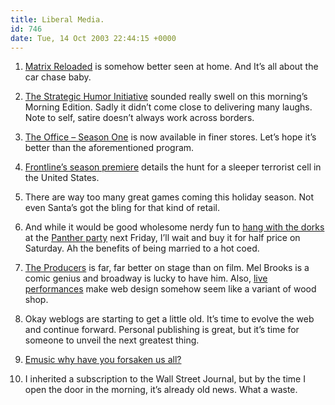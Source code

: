 ```yaml
---
title: Liberal Media.
id: 746
date: Tue, 14 Oct 2003 22:44:15 +0000
---
```


1. [Matrix Reloaded](http://www.costco.com/frameset.asp?trg=product%2Easp&catid=631&subid=2845&hierid=2855&prdid=10031840&log= "I still don't think the babylonian rave was necessary.") is somehow better seen at home. And It’s all about the car chase baby.  

2. [The Strategic Humor Initiative](http://www.npr.org/features/feature.php?wfId=1464907 "At least PBS is trying to be a little funny.") sounded really swell on this morning’s Morning Edition. Sadly it didn’t come close to delivering many laughs. Note to self, satire doesn’t always work across borders.  

3. [The Office – Season One](http://www.bbcamericashop.com/default.asp?cpa=product&rpa=2&id=1877&mdm=DVD&AID=10273980&PID=1364346 "I don't like tea though.") is now available in finer stores. Let’s hope it’s better than the aforementioned program.  

4. [Frontline’s season premiere](http://www.pbs.org/wgbh/pages/frontline/shows/sleeper/ "Smart people prefer PBS.") details the hunt for a sleeper terrorist cell in the United States.  

5. There are way too many great games coming this holiday season. Not even Santa’s got the bling for that kind of retail.  

6. And while it would be good wholesome nerdy fun to [hang with the dorks](http://www.apple.com/retail/fashionisland/) at the [Panther party](http://www.apple.com) next Friday, I’ll wait and buy it for half price on Saturday. Ah the benefits of being married to a hot coed.  

7. [The Producers](http://www.producersonbroadway.com/ "Springtime for Hitler and Germany...") is far, far better on stage than on film. Mel Brooks is a comic genius and broadway is lucky to have him. Also, [live performances](http://www.sonymusic.com/clips/selection/30/089646/089646_01_15_30.ram "...come on Germans go into your dance.") make web design somehow seem like a variant of wood shop.  

8. Okay weblogs are starting to get a little old. It’s time to evolve the web and continue forward. Personal publishing is great, but it’s time for someone to unveil the next greatest thing.  

9. [Emusic why have you forsaken us all?](http://whatdoiknow.org/archives/001263.shtml)  

10. I inherited a subscription to the Wall Street Journal, but by the time I open the door in the morning, it’s already old news. What a waste.






